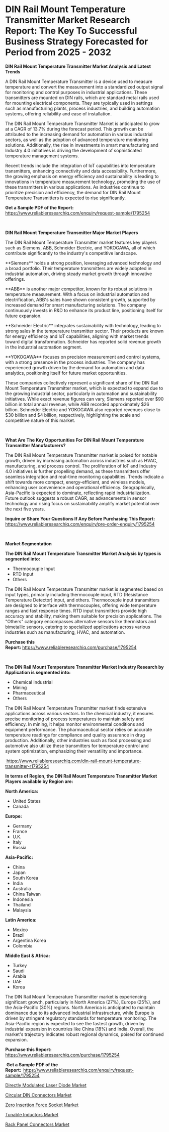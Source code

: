 <p><h1>DIN Rail Mount Temperature Transmitter Market Research Report: The Key To Successful Business Strategy Forecasted for Period from 2025 - 2032</h1></p><p><strong>DIN Rail Mount Temperature Transmitter Market Analysis and Latest Trends</strong></p>
<p><p>A DIN Rail Mount Temperature Transmitter is a device used to measure temperature and convert the measurement into a standardized output signal for monitoring and control purposes in industrial applications. These transmitters are mounted on DIN rails, which are standard metal rails used for mounting electrical components. They are typically used in settings such as manufacturing plants, process industries, and building automation systems, offering reliability and ease of installation.</p><p>The DIN Rail Mount Temperature Transmitter Market is anticipated to grow at a CAGR of 13.7% during the forecast period. This growth can be attributed to the increasing demand for automation in various industrial sectors, as well as the adoption of advanced temperature monitoring solutions. Additionally, the rise in investments in smart manufacturing and Industry 4.0 initiatives is driving the development of sophisticated temperature management systems.</p><p>Recent trends include the integration of IoT capabilities into temperature transmitters, enhancing connectivity and data accessibility. Furthermore, the growing emphasis on energy efficiency and sustainability is leading to innovations in temperature measurement technology, promoting the use of these transmitters in various applications. As industries continue to prioritize precision and efficiency, the demand for DIN Rail Mount Temperature Transmitters is expected to rise significantly.</p></p>
<p><strong>Get a Sample PDF of the Report:&nbsp;</strong> <a href="https://www.reliableresearchiq.com/enquiry/request-sample/1795254?utm_campaign=1087&utm_medium=2&utm_source=Github&utm_content=ia&utm_term=06042025&utm_id=din-rail-mount-temperature-transmitter">https://www.reliableresearchiq.com/enquiry/request-sample/1795254</a></p>
<p>&nbsp;</p>
<p><strong>DIN Rail Mount Temperature Transmitter Major Market Players</strong></p>
<p><p>The DIN Rail Mount Temperature Transmitter market features key players such as Siemens, ABB, Schneider Electric, and YOKOGAWA, all of which contribute significantly to the industry's competitive landscape. </p><p>**Siemens** holds a strong position, leveraging advanced technology and a broad portfolio. Their temperature transmitters are widely adopted in industrial automation, driving steady market growth through innovative offerings. </p><p>**ABB** is another major competitor, known for its robust solutions in temperature measurement. With a focus on industrial automation and electrification, ABB's sales have shown consistent growth, supported by increased demand for smart manufacturing solutions. The company continuously invests in R&D to enhance its product line, positioning itself for future expansion.</p><p>**Schneider Electric** integrates sustainability with technology, leading to strong sales in the temperature transmitter sector. Their products are known for energy efficiency and IoT capabilities, aligning with market trends toward digital transformation. Schneider has reported solid revenue growth in the industrial automation segment.</p><p>**YOKOGAWA** focuses on precision measurement and control systems, with a strong presence in the process industries. The company has experienced growth driven by the demand for automation and data analytics, positioning itself for future market opportunities.</p><p>These companies collectively represent a significant share of the DIN Rail Mount Temperature Transmitter market, which is expected to expand due to the growing industrial sector, particularly in automation and sustainability initiatives. While exact revenue figures can vary, Siemens reported over $90 billion in total annual revenue, while ABB recorded approximately $26 billion. Schneider Electric and YOKOGAWA also reported revenues close to $30 billion and $4 billion, respectively, highlighting the scale and competitive nature of this market.</p></p>
<p>&nbsp;</p>
<p><strong>What Are The Key Opportunities For DIN Rail Mount Temperature Transmitter Manufacturers?</strong></p>
<p><p>The DIN Rail Mount Temperature Transmitter market is poised for notable growth, driven by increasing automation across industries such as HVAC, manufacturing, and process control. The proliferation of IoT and Industry 4.0 initiatives is further propelling demand, as these transmitters offer seamless integration and real-time monitoring capabilities. Trends indicate a shift towards more compact, energy-efficient, and wireless models, enhancing user convenience and operational efficiency. Geographically, Asia-Pacific is expected to dominate, reflecting rapid industrialization. Future outlook suggests a robust CAGR, as advancements in sensor technology and rising focus on sustainability amplify market potential over the next five years.</p></p>
<p><strong>Inquire or Share Your Questions If Any Before Purchasing This Report:</strong> <a href="https://www.reliableresearchiq.com/enquiry/pre-order-enquiry/1795254?utm_campaign=1087&utm_medium=2&utm_source=Github&utm_content=ia&utm_term=06042025&utm_id=din-rail-mount-temperature-transmitter">https://www.reliableresearchiq.com/enquiry/pre-order-enquiry/1795254</a></p>
<p>&nbsp;</p>
<p><strong>Market Segmentation</strong></p>
<p><strong>The DIN Rail Mount Temperature Transmitter Market Analysis by types is segmented into:</strong></p>
<p><ul><li>Thermocouple Input</li><li>RTD Input</li><li>Others</li></ul></p>
<p><p>The DIN Rail Mount Temperature Transmitter market is segmented based on input types, primarily including thermocouple input, RTD (Resistance Temperature Detector) input, and others. Thermocouple input transmitters are designed to interface with thermocouples, offering wide temperature ranges and fast response times. RTD input transmitters provide high accuracy and stability, making them suitable for precision applications. The "Others" category encompasses alternative sensors like thermistors and bimetallic sensors, catering to specialized applications across various industries such as manufacturing, HVAC, and automation.</p></p>
<p><strong>Purchase this Report:&nbsp;</strong><a href="https://www.reliableresearchiq.com/purchase/1795254?utm_campaign=1087&utm_medium=2&utm_source=Github&utm_content=ia&utm_term=06042025&utm_id=din-rail-mount-temperature-transmitter">https://www.reliableresearchiq.com/purchase/1795254</a></p>
<p>&nbsp;</p>
<p><strong>The DIN Rail Mount Temperature Transmitter Market Industry Research by Application is segmented into:</strong></p>
<p><ul><li>Chemical Industrial</li><li>Mining</li><li>Pharmaceutical</li><li>Others</li></ul></p>
<p><p>The DIN Rail Mount Temperature Transmitter market finds extensive applications across various sectors. In the chemical industry, it ensures precise monitoring of process temperatures to maintain safety and efficiency. In mining, it helps monitor environmental conditions and equipment performance. The pharmaceutical sector relies on accurate temperature readings for compliance and quality assurance in drug production. Additionally, other industries such as food processing and automotive also utilize these transmitters for temperature control and system optimization, emphasizing their versatility and importance.</p></p>
<p><a href="https://www.reliableresearchiq.com/din-rail-mount-temperature-transmitter-r1795254?utm_campaign=1087&utm_medium=2&utm_source=Github&utm_content=ia&utm_term=06042025&utm_id=din-rail-mount-temperature-transmitter">&nbsp;https://www.reliableresearchiq.com/din-rail-mount-temperature-transmitter-r1795254</a></p>
<p><strong>In terms of Region, the DIN Rail Mount Temperature Transmitter Market Players available by Region are:</strong></p>
<p>
    <p> <strong> North America: </strong>
        <ul>
            <li>United States</li>
            <li>Canada</li>
        </ul>
        </p> 
    <p> <strong> Europe: </strong>
        <ul>
            <li>Germany</li>
            <li>France</li>
            <li>U.K.</li>
            <li>Italy</li>
            <li>Russia</li>
        </ul>
        </p> 
    <p> <strong> Asia-Pacific: </strong>
        <ul>
            <li>China</li>
            <li>Japan</li>
            <li>South Korea</li>
            <li>India</li>
            <li>Australia</li>
            <li>China Taiwan</li>
            <li>Indonesia</li>
            <li>Thailand</li>
            <li>Malaysia</li>
        </ul>
        </p> 
    <p> <strong> Latin America: </strong>
        <ul>
            <li>Mexico</li>
            <li>Brazil</li>
            <li>Argentina Korea</li>
            <li>Colombia</li>
        </ul>
        </p> 
    <p> <strong> Middle East & Africa: </strong>
        <ul>
            <li>Turkey</li>
            <li>Saudi</li>
            <li>Arabia</li>
            <li>UAE</li>
            <li>Korea</li>
        </ul>
    </p>
    </p>
<p><p>The DIN Rail Mount Temperature Transmitter market is experiencing significant growth, particularly in North America (27%), Europe (25%), and the Asia-Pacific (30%) regions. North America is anticipated to maintain dominance due to its advanced industrial infrastructure, while Europe is driven by stringent regulatory standards for temperature monitoring. The Asia-Pacific region is expected to see the fastest growth, driven by industrial expansion in countries like China (18%) and India. Overall, the market's trajectory indicates robust regional dynamics, poised for continued expansion.</p></p>
<p><strong>Purchase this Report: </strong><a href="https://www.reliableresearchiq.com/purchase/1795254?utm_campaign=1087&utm_medium=2&utm_source=Github&utm_content=ia&utm_term=06042025&utm_id=din-rail-mount-temperature-transmitter">https://www.reliableresearchiq.com/purchase/1795254</a></p>
<p>&nbsp;<strong>Get a Sample PDF of the Report:&nbsp;&nbsp;</strong><a href="https://www.reliableresearchiq.com/enquiry/request-sample/1795254?utm_campaign=1087&utm_medium=2&utm_source=Github&utm_content=ia&utm_term=06042025&utm_id=din-rail-mount-temperature-transmitter">https://www.reliableresearchiq.com/enquiry/request-sample/1795254</a></p>
<p><strong></strong></p>
<p><p><a href="https://github.com/linnuripat/Market-Research-Report-List-1/blob/main/directly-modulated-laser-diode-market.md?utm_campaign=1087&utm_medium=2&utm_source=Github&utm_content=ia&utm_term=06042025&utm_id=din-rail-mount-temperature-transmitter">Directly Modulated Laser Diode Market</a></p><p><a href="https://github.com/ikokwuihepa/Market-Research-Report-List-1/blob/main/circular-din-connectors-market.md?utm_campaign=1087&utm_medium=2&utm_source=Github&utm_content=ia&utm_term=06042025&utm_id=din-rail-mount-temperature-transmitter">Circular DIN Connectors Market</a></p><p><a href="https://github.com/vaeilabin/Market-Research-Report-List-1/blob/main/zero-insertion-force-socket-market.md?utm_campaign=1087&utm_medium=2&utm_source=Github&utm_content=ia&utm_term=06042025&utm_id=din-rail-mount-temperature-transmitter">Zero Insertion Force Socket Market</a></p><p><a href="https://github.com/bibzmuiko/Market-Research-Report-List-1/blob/main/tunable-inductors-market.md?utm_campaign=1087&utm_medium=2&utm_source=Github&utm_content=ia&utm_term=06042025&utm_id=din-rail-mount-temperature-transmitter">Tunable Inductors Market</a></p><p><a href="https://github.com/kumadenthela/Market-Research-Report-List-1/blob/main/rack-panel-connectors-market.md?utm_campaign=1087&utm_medium=2&utm_source=Github&utm_content=ia&utm_term=06042025&utm_id=din-rail-mount-temperature-transmitter">Rack Panel Connectors Market</a></p></p>